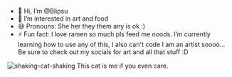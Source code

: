 - 👋 Hi, I’m @Blipsu
- 👀 I’m interested in art and food
- 😄 Pronouns: She her they them any is ok :)
- ⚡ Fun fact: I love ramen so much pls feed me noods.
I’m currently learning how to use any of this, I also can't code I am an artist soooo...
Be sure to check out my socials for art and all that stuff :D

![shaking-cat-shaking](https://github.com/user-attachments/assets/0bf04e79-9eab-47b0-bf83-5845396db63e)
This cat is me if you even care.
